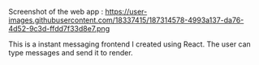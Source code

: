 Screenshot of the web app : https://user-images.githubusercontent.com/18337415/187314578-4993a137-da76-4d52-9c3d-ffdd7f33d8e7.png

This is a instant messaging frontend I created using React. The user can type messages and send it to render.
